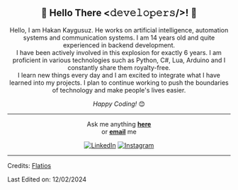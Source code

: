 <div align="center">
<h2> 🎈 Hello There <𝚍𝚎𝚟𝚎𝚕𝚘𝚙𝚎𝚛𝚜/>! 🎈</h2>
</div>


<div align="center">
Hello, I am Hakan Kaygusuz. He works on artificial intelligence, automation systems and communication systems. I am 14 years old and quite experienced in backend development. <br>
 I have been actively involved in this explosion for exactly 6 years. I am proficient in various technologies such as Python, C#, Lua, Arduino and I constantly share them royalty-free. <br> I learn new things every day and I am excited to integrate what I have learned into my projects. I plan to continue working to push the boundaries of technology and make people's lives easier. <br>

 <i>Happy Coding!</i> 😊



-----

Ask me anything <a href="https://github.com/Flatios/Flatios/issues/new"><b>here</b></a><br>
or <a href="mailto:hakankaygusuzone@outlook.com"><b>email</b></a> me

<a href="https://www.linkedin.com/in/hakan-k-88b593288/" target="_blank"><img src="https://img.shields.io/badge/LinkedIn-%230077B5.svg?&style=flat-square&logo=linkedin&logoColor=white" alt="LinkedIn"></a>
<a href="https://www.instagram.com/hakankygsz" target="_blank"><img src="https://img.shields.io/badge/Instagram-%23E4405F.svg?&style=flat-square&logo=instagram&logoColor=white" alt="Instagram"></a>

</div>

-----

Credits: [Flatios](https://github.com/Flatios)

Last Edited on: 12/02/2024
